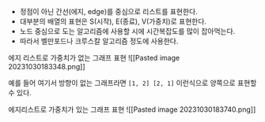 - 정점이 아닌 간선(에지, edge)를 중심으로 리스트를 표현한다.
- 대부분의 배열의 표현은 S(시작), E(종료), V(가중치)로 표현한다.
- 노드 중심으로 도는 알고리즘에 사용할 시에 시간복잡도를 많이 잡아먹는다.
- 따라서 벨만포드나 크루스칼 알고리즘 정도에 사용한다.

에지 리스트로 가중치가 없는 그래프 표현
![[Pasted image 20231030183348.png]]


예를 들어 여기서 방향이 없는 그래프라면 `[1, 2] [2, 1]` 이런식으로 양쪽으로 표현할 수 있다.


에지리스트로 가중치가 있는 그래프 표현
![[Pasted image 20231030183740.png]]